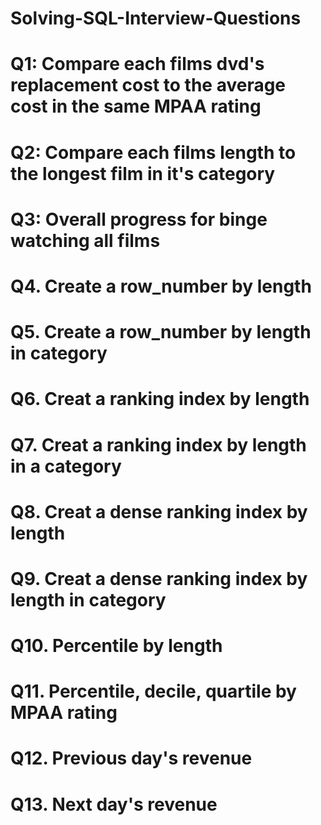 # Solving-SQL-Interview-Questions

# Q1: Compare each films dvd's replacement cost to the average cost in the same MPAA rating
# Q2: Compare each films length to the longest film in it's category
# Q3: Overall progress for binge watching all films
# Q4. Create a row_number by length
# Q5. Create a row_number by length in category
# Q6. Creat a ranking index by length
# Q7. Creat a ranking index by length in a category
# Q8. Creat a dense ranking index by length
# Q9. Creat a dense ranking index by length in category
# Q10. Percentile by length
# Q11. Percentile, decile, quartile by MPAA rating
# Q12. Previous day's revenue
# Q13. Next day's revenue
